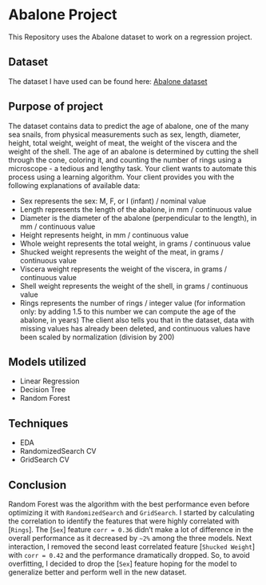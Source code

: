 # Abalone Project  
This Repository uses the Abalone dataset to work on a regression project.

## Dataset
The dataset I have used can be found here: [Abalone dataset](https://github.com/icarocamelo/AbaloneRegression/blob/main/Training_Data.csv)

## Purpose of project
The dataset contains data to predict the age of abalone, one of the many sea snails, from physical measurements such as sex, length, diameter, height, total weight, weight of meat, the weight of the viscera and the weight of the shell. The age of an abalone is determined by cutting the shell through the cone, coloring it, and counting the number of rings using a microscope - a tedious and lengthy task. Your client wants to automate this process using a learning algorithm. Your client provides you with the following explanations of available data:
- Sex represents the sex: M, F, or I (infant) / nominal value
- Length represents the length of the abalone, in mm / continuous value
- Diameter is the diameter of the abalone (perpendicular to the length), in mm / continuous value
- Height represents height, in mm / continuous value
- Whole weight represents the total weight, in grams / continuous value
- Shucked weight represents the weight of the meat, in grams / continuous value
- Viscera weight represents the weight of the viscera, in grams / continuous value
- Shell weight represents the weight of the shell, in grams / continuous value
- Rings represents the number of rings / integer value (for information only: by adding 1.5 to this number we can compute the age of the abalone, in years)
The client also tells you that in the dataset, data with missing values has already been deleted, and continuous values have been scaled by normalization (division by 200)

## Models utilized
- Linear Regression
- Decision Tree
- Random Forest

## Techniques
- EDA
- RandomizedSearch CV
- GridSearch CV
  
## Conclusion
Random Forest was the algorithm with the best performance even before optimizing it with `RandomizedSearch` and `GridSearch`. I started by calculating the correlation to identify the features that were highly correlated with [`Rings`]. The [`Sex`] feature `corr = 0.36` didn’t make a lot of difference in the overall performance as it decreased by `~2%` among the three models. Next interaction, I removed the second least correlated feature [`Shucked Weight`] with `corr = 0.42` and the performance dramatically dropped. So, to avoid overfitting, I decided to drop the [`Sex`] feature hoping for the model to generalize better and perform well in the new dataset.